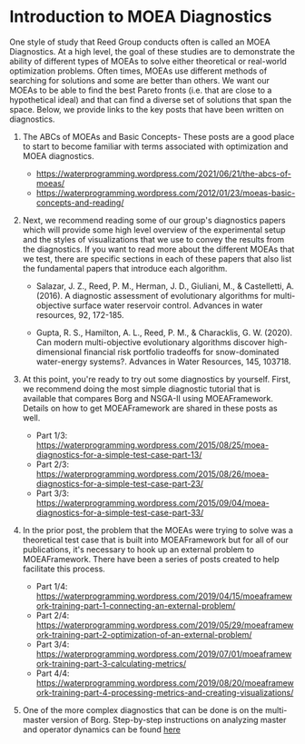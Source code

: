 # Introduction to MOEA Diagnostics

One style of study that Reed Group conducts often is called an MOEA Diagnostics. At a high level, the goal of these studies are to demonstrate the ability of different types of MOEAs to solve either theoretical or real-world optimization problems. Often times, MOEAs use different methods of searching for solutions and some are better than others. We want our MOEAs to be able to find the best Pareto fronts (i.e. that are close to a hypothetical ideal) and that can find a diverse set of solutions that span the space. Below, we provide links to the key posts that have been written on diagnostics. 

1. The ABCs of MOEAs and Basic Concepts- These posts are a good place to start to become familiar with terms associated with optimization and MOEA diagnostics. 

	- https://waterprogramming.wordpress.com/2021/06/21/the-abcs-of-moeas/
	- https://waterprogramming.wordpress.com/2012/01/23/moeas-basic-concepts-and-reading/

2. Next, we recommend reading some of our group's diagnostics papers which will provide some high level overview of the experimental setup and the styles of visualizations that we use to convey the results from the diagnostics. If you want to read more about the different MOEAs that we test, there are specific sections in each of these papers that also list the fundamental papers that introduce each algorithm. 

	- Salazar, J. Z., Reed, P. M., Herman, J. D., Giuliani, M., & Castelletti, A. (2016). A diagnostic assessment of evolutionary algorithms for multi-objective surface water reservoir control. Advances in water resources, 92, 172-185.

	- Gupta, R. S., Hamilton, A. L., Reed, P. M., & Characklis, G. W. (2020). Can modern multi-objective evolutionary algorithms discover high-dimensional financial risk portfolio tradeoffs for snow-dominated water-energy systems?. Advances in Water Resources, 145, 103718.


3. At this point, you're ready to try out some diagnostics by yourself. First, we recommend doing the most simple diagnostic tutorial that is available that compares Borg and NSGA-II using MOEAFramework. Details on how to get MOEAFramework are shared in these posts as well. 

	- Part 1/3: https://waterprogramming.wordpress.com/2015/08/25/moea-diagnostics-for-a-simple-test-case-part-13/
	- Part 2/3: https://waterprogramming.wordpress.com/2015/08/26/moea-diagnostics-for-a-simple-test-case-part-23/
	- Part 3/3: https://waterprogramming.wordpress.com/2015/09/04/moea-diagnostics-for-a-simple-test-case-part-33/

4. In the prior post, the problem that the MOEAs were trying to solve was a theoretical test case that is built into MOEAFramework but for all of our publications, it's necessary to hook up an external problem to MOEAFramework. There have been a series of posts created to help facilitate this process. 

	- Part 1/4: https://waterprogramming.wordpress.com/2019/04/15/moeaframework-training-part-1-connecting-an-external-problem/
	- Part 2/4: https://waterprogramming.wordpress.com/2019/05/29/moeaframework-training-part-2-optimization-of-an-external-problem/
	- Part 3/4: https://waterprogramming.wordpress.com/2019/07/01/moeaframework-training-part-3-calculating-metrics/
	- Part 4/4: https://waterprogramming.wordpress.com/2019/08/20/moeaframework-training-part-4-processing-metrics-and-creating-visualizations/


5. One of the more complex diagnostics that can be done is on the multi-master version of Borg. Step-by-step instructions on analyzing master and operator dynamics can be found [here](https://cornell.app.box.com/folder/188733058270)




